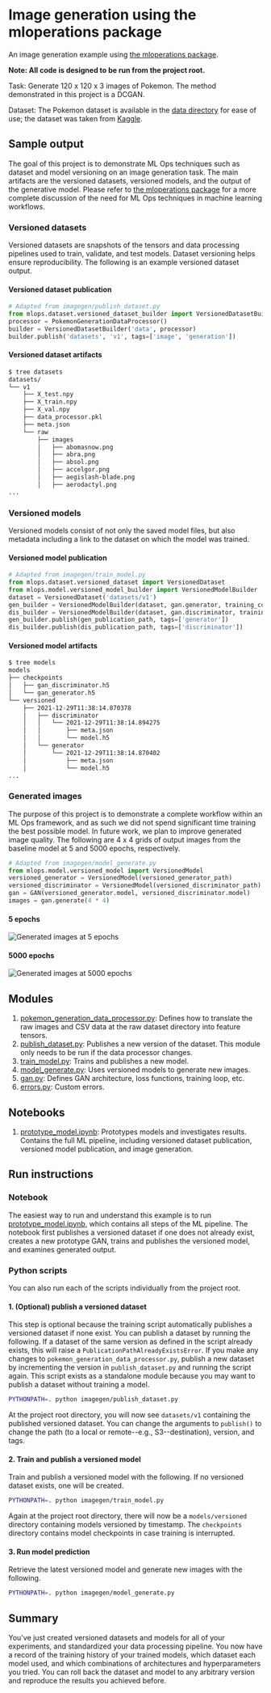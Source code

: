 # Image generation using the mloperations package

An image generation example using [the mloperations package](https://github.com/kostaleonard/mlops).

**Note: All code is designed to be run from the project root.**

Task: Generate 120 x 120 x 3 images of Pokemon. The method demonstrated in this project is a DCGAN.

Dataset: The Pokemon dataset is available in the [data directory](data) for ease of use;
the dataset was taken from [Kaggle](https://www.kaggle.com/vishalsubbiah/pokemon-images-and-types).

## Sample output

The goal of this project is to demonstrate ML Ops techniques such as dataset and model versioning on an image generation
task. The main artifacts are the versioned datasets, versioned models, and the output of the generative model. Please
refer to [the mloperations package](https://github.com/kostaleonard/mlops) for a more complete discussion of the need
for ML Ops techniques in machine learning workflows.

### Versioned datasets

Versioned datasets are snapshots of the tensors and data processing pipelines used to train, validate, and test models.
Dataset versioning helps ensure reproducibility. The following is an example versioned dataset output.

#### Versioned dataset publication

```python
# Adapted from imagegen/publish_dataset.py
from mlops.dataset.versioned_dataset_builder import VersionedDatasetBuilder
processor = PokemonGenerationDataProcessor()
builder = VersionedDatasetBuilder('data', processor)
builder.publish('datasets', 'v1', tags=['image', 'generation'])
```

#### Versioned dataset artifacts

```bash
$ tree datasets
datasets/
└── v1
    ├── X_test.npy
    ├── X_train.npy
    ├── X_val.npy
    ├── data_processor.pkl
    ├── meta.json
    └── raw
        ├── images
        │   ├── abomasnow.png
        │   ├── abra.png
        │   ├── absol.png
        │   ├── accelgor.png
        │   ├── aegislash-blade.png
        │   ├── aerodactyl.png
...
```

### Versioned models

Versioned models consist of not only the saved model files, but also metadata including a link to the dataset on which
the model was trained.

#### Versioned model publication

```python
# Adapted from imagegen/train_model.py
from mlops.dataset.versioned_dataset import VersionedDataset
from mlops.model.versioned_model_builder import VersionedModelBuilder
dataset = VersionedDataset('datasets/v1')
gen_builder = VersionedModelBuilder(dataset, gan.generator, training_config)
dis_builder = VersionedModelBuilder(dataset, gan.discriminator, training_config)
gen_builder.publish(gen_publication_path, tags=['generator'])
dis_builder.publish(dis_publication_path, tags=['discriminator'])
```

#### Versioned model artifacts

```bash
$ tree models
models
├── checkpoints
│   ├── gan_discriminator.h5
│   └── gan_generator.h5
└── versioned
    ├── 2021-12-29T11:38:14.870378
    │   ├── discriminator
    │   │   └── 2021-12-29T11:38:14.894275
    │   │       ├── meta.json
    │   │       └── model.h5
    │   └── generator
    │       └── 2021-12-29T11:38:14.870402
    │           ├── meta.json
    │           └── model.h5
...
```

### Generated images

The purpose of this project is to demonstrate a complete workflow within an ML Ops framework, and as such we did not
spend significant time training the best possible model. In future work, we plan to improve generated image quality. The
following are 4 x 4 grids of output images from the baseline model at 5 and 5000 epochs, respectively.

```python
# Adapted from imagegen/model_generate.py
from mlops.model.versioned_model import VersionedModel
versioned_generator = VersionedModel(versioned_generator_path)
versioned_discriminator = VersionedModel(versioned_discriminator_path)
gan = GAN(versioned_generator.model, versioned_discriminator.model)
images = gan.generate(4 * 4)
```

#### 5 epochs

![Generated images at 5 epochs](media/generated_images_5_epochs.png)

#### 5000 epochs

![Generated images at 5000 epochs](media/generated_images_5000_epochs.png)

## Modules

1. [pokemon_generation_data_processor.py](imagegen/pokemon_generation_data_processor.py): Defines how to translate the
   raw images and CSV data at the raw dataset directory into feature tensors.
2. [publish_dataset.py](imagegen/publish_dataset.py): Publishes a new version of the dataset. This module only needs to
   be run if the data processor changes.
3. [train_model.py](imagegen/train_model.py): Trains and publishes a new model.
4. [model_generate.py](imagegen/model_generate.py): Uses versioned models to generate new images.
5. [gan.py](imagegen/gan.py): Defines GAN architecture, loss functions, training loop, etc.
6. [errors.py](imagegen/errors.py): Custom errors.

## Notebooks

1. [prototype_model.ipynb](notebooks/prototype_model.ipynb): Prototypes models and investigates results. Contains the
   full ML pipeline, including versioned dataset publication, versioned model publication, and image generation.

## Run instructions

### Notebook

The easiest way to run and understand this example is to run [prototype_model.ipynb](notebooks/prototype_model.ipynb),
which contains all steps of the ML pipeline. The notebook first publishes a versioned dataset if one does not already
exist, creates a new prototype GAN, trains and publishes the versioned model, and examines generated output.

### Python scripts

You can also run each of the scripts individually from the project root.

#### 1. (Optional) publish a versioned dataset

This step is optional because the training script automatically publishes a versioned dataset if none exist. You can
publish a dataset by running the following. If a dataset of the same version as defined in the script already exists,
this will raise a `PublicationPathAlreadyExistsError`. If you make any changes to
`pokemon_generation_data_processor.py`, publish a new dataset by incrementing the version in `publish_dataset.py` and
running the script again. This script exists as a standalone module because you may want to publish a dataset without
training a model.

```bash
PYTHONPATH=. python imagegen/publish_dataset.py
```

At the project root directory, you will now see `datasets/v1` containing the published versioned dataset. You
can change the arguments to `publish()` to change the path (to a local or remote--e.g., S3--destination), version, and
tags.

#### 2. Train and publish a versioned model

Train and publish a versioned model with the following. If no versioned dataset exists, one will be created.

```bash
PYTHONPATH=. python imagegen/train_model.py
```

Again at the project root directory, there will now be a `models/versioned` directory containing models
versioned by timestamp. The `checkpoints` directory contains model checkpoints in case training is interrupted.

#### 3. Run model prediction

Retrieve the latest versioned model and generate new images with the following.

```bash
PYTHONPATH=. python imagegen/model_generate.py
```

## Summary

You've just created versioned datasets and models for all of your experiments, and standardized your data processing
pipeline. You now have a record of the training history of your trained models, which dataset each model used, and
which combinations of architectures and hyperparameters you tried. You can roll back the dataset and model to any
arbitrary version and reproduce the results you achieved before.
